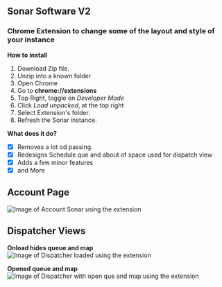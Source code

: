 ## Sonar Software V2

### Chrome Extension to change some of the layout and style of your instance

**How to install**

1. Download Zip file.
2. Unzip into a known folder
3. Open Chrome
4. Go to **chrome://extensions**
5. Top Right, toggle on _Developer Mode_
6. Click _Load unpacked_, at the top right
7. Select Extension's folder.
8. Refresh the Sonar instance.

**What does it do?**

- [x] Removes a lot od passing.
- [x] Redesigns Schedule que and about of space used for dispatch view
- [x] Adds a few minor features
- [x] and More

## Account Page

![Image of Account Sonar using the extension](https://github.com/MrBearedJoe/SonarV2_EditedLayout/blob/main/images/accountSS.png)

## Dispatcher Views

**Onload hides queue and map**
![Image of Dispatcher loaded using the extension](https://github.com/MrBearedJoe/SonarV2_EditedLayout/blob/main/images/dispatcherViewSS_start.png)

**Opened queue and map**
![Image of Dispatcher with open que and map using the extension](https://github.com/MrBearedJoe/SonarV2_EditedLayout/blob/main/images/dispatcherViewSS_show)
